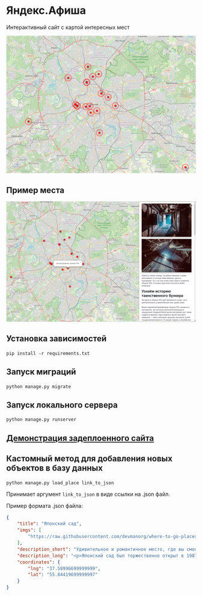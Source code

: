 # Яндекс.Афиша

Интерактивный сайт с картой интересных мест

![Пример карты.png](https://github.com/M1nZof/billboard/blob/main/screenshots/%D0%9F%D1%80%D0%B8%D0%BC%D0%B5%D1%80%20%D0%BA%D0%B0%D1%80%D1%82%D1%8B.png)

## Пример места

![Пример места.png](https://github.com/M1nZof/billboard/blob/main/screenshots/%D0%9F%D1%80%D0%B8%D0%BC%D0%B5%D1%80%20%D0%BC%D0%B5%D1%81%D1%82%D0%B0.png)

## Установка зависимостей

```commandline
pip install -r requirements.txt
```

## Запуск миграций

```commandline
python manage.py migrate
```

## Запуск локального сервера

```commandline
python manage.py runserver
```

## [Демонстрация задеплоенного сайта](http://m1nz.pythonanywhere.com/)


## Кастомный метод для добавления новых объектов в базу данных

```commandline
python manage.py load_place link_to_json
```

Принимает аргумент `link_to_json` в виде ссылки на .json файл.

Пример формата .json файла:

```json
{
    "title": "Японский сад",
    "imgs": [
        "https://raw.githubusercontent.com/devmanorg/where-to-go-places/master/media/52aea6b37037f7aab7cc82301f77e314.jpg",
    ],
    "description_short": "Удивительное и романтичное место, где вы сможете в полной мере ощутить единение человека и природы.",
    "description_long": "<p>Японский сад был торжественно открыт в 1987 году как дар Японии Советскому Союзу. Он стал живописной иллюстрацией японской культуры, в основе которой лежит идея единения человека и природы. Большое внимание в оформлении уделили символическим элементам, благодаря которым пейзаж превратится в величественное святилище, которое не терпит суеты и праздности. Здесь приятно прогуливаться по дорожкам, или, сидя напротив цветущей сакуры, размышлять о бытии, которое в этом чудесном уголке отделяется от лихорадочного московского шума и течёт в размеренном, непривычном ритме.</p><p>Японский сад открыт с конца апреля до середины октября, вход платный. Стоимость входных билетов для взрослых по вторникам, средам и пятницам — 250 рублей, для студентов и детей старше семи лет — 100 рублей, для пенсионеров — 50 рублей. По субботам и воскресеньям взрослые могут посетить сад за 300 рублей, дети — за 150 рублей, пенсионеры — за 50 рублей. С малышей до семи лет плата не взимается. По вторникам с 12:00 до 15:00 вход для пенсионеров, инвалидов и многодетных семей бесплатный. По понедельникам и четвергам сад закрыт для посетителей.</p><p>В Японском саду проводятся экскурсии для индивидуальных посетителей и групп продолжительностью 60 минут, стоимость — 500 рублей с человека. За 1500 рублей можно посетить полуторачасовую экскурсию-лекцию, посвящённую садовой культуре Японии.</p>",
    "coordinates": {
        "lng": "37.58996699999999",
        "lat": "55.84419699999997"
    }
}
```